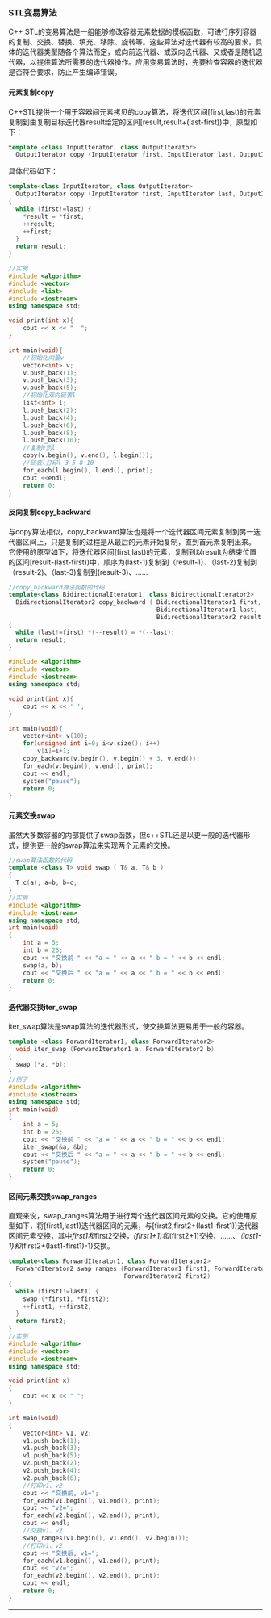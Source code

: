 ### STL变易算法

C++ STL的变易算法是一组能够修改容器元素数据的模板函数，可进行序列容器的复制、交换、替换、填充、移除、旋转等。这些算法对迭代器有较高的要求，具体的迭代器类型随各个算法而定，或向前迭代器、或双向迭代器、又或者是随机迭代器，以提供算法所需要的迭代器操作。应用变易算法时，先要检查容器的迭代器是否符合要求，防止产生编译错误。

#### 元素复制copy

C++STL提供一个用于容器间元素拷贝的copy算法，将迭代区间[first,last)的元素复制到由复制目标迭代器result给定的区间[result,result+(last-first))中，原型如下：


```c++
template <class InputIterator, class OutputIterator>
  OutputIterator copy (InputIterator first, InputIterator last, OutputIterator result);
```


具体代码如下：


```c++
template<class InputIterator, class OutputIterator>
  OutputIterator copy (InputIterator first, InputIterator last, OutputIterator result)
{
  while (first!=last) {
    *result = *first;
    ++result; 
    ++first;
  }
  return result;
}  

//实例
#include <algorithm>
#include <vector>
#include <list>
#include <iostream>
using namespace std;

void print(int x){
    cout << x << "  ";
}

int main(void){
    //初始化向量v
    vector<int> v;
    v.push_back(1);
    v.push_back(3);
    v.push_back(5);
    //初始化双向链表l
    list<int> l;
    l.push_back(2);
    l.push_back(4);
    l.push_back(6);
    l.push_back(8);
    l.push_back(10);
    //复制v到l
    copy(v.begin(), v.end(), l.begin());
    //链表l打印l 3 5 8 10
    for_each(l.begin(), l.end(), print);
    cout <<endl;
    return 0;
}
```

#### 反向复制copy_backward

与copy算法相似，copy_backward算法也是将一个迭代器区间元素复制到另一迭代器区间上，只是复制的过程是从最后的元素开始复制，直到首元素复制出来。 
它使用的原型如下，将迭代器区间[first,last)的元素，复制到以result为结束位置的区间[result-(last-first))中，顺序为(last-1)复制到（result-1）、（last-2)复制到（result-2)、（last-3)复制到(result-3)、……


```c++
//copy_backward算法函数的代码
template<class BidirectionalIterator1, class BidirectionalIterator2>
  BidirectionalIterator2 copy_backward ( BidirectionalIterator1 first,
                                         BidirectionalIterator1 last,
                                         BidirectionalIterator2 result )
{
  while (last!=first) *(--result) = *(--last);
  return result;
}

#include <algorithm>
#include <vector>
#include <iostream>
using namespace std;

void print(int x){
    cout << x << ' ';
}

int main(void){
    vector<int> v(10);
    for(unsigned int i=0; i<v.size(); i++)
        v[i]=i+1;
    copy_backward(v.begin(), v.begin() + 3, v.end());
    for_each(v.begin(), v.end(), print);
    cout << endl;
    system("pause");
    return 0;
}
```

#### 元素交换swap

虽然大多数容器的内部提供了swap函数，但c++STL还是以更一般的迭代器形式，提供更一般的swap算法来实现两个元素的交换。



```c++
//swap算法函数的代码
template <class T> void swap ( T& a, T& b )
{
  T c(a); a=b; b=c;
}
//实例
#include <algorithm>
#include <iostream>
using namespace std;
int main(void)
{   
    int a = 5;
    int b = 26;
    cout << "交换前 " << "a = " << a << " b = " << b << endl;
    swap(a, b);
    cout << "交换后 " << "a = " << a << " b = " << b << endl;
    return 0;
}
```



#### 迭代器交换iter_swap

iter_swap算法是swap算法的迭代器形式，使交换算法更易用于一般的容器。


```c++
template <class ForwardIterator1, class ForwardIterator2>
  void iter_swap (ForwardIterator1 a, ForwardIterator2 b)
{
  swap (*a, *b);
}
//例子
#include <algorithm>
#include <iostream>
using namespace std;
int main(void)
{
    int a = 5;
    int b = 26;
    cout << "交换前 " << "a = " << a << " b = " << b << endl;
    iter_swap(&a, &b);
    cout << "交换后 " << "a = " << a << " b = " << b << endl;
    system("pause");
    return 0;
}
```

#### 区间元素交换swap_ranges

直观来说，swap_ranges算法用于进行两个迭代器区间元素的交换。它的使用原型如下，将[first1,last1)迭代器区间的元素，与[first2,first2+(last1-first1))迭代器区间元素交换，其中*first1和*first2交换，*(first1+1)和*(first2+1)交换、……、*（last1-1)和*(first2+(last1-first1)-1)交换。


```c++
template<class ForwardIterator1, class ForwardIterator2>
  ForwardIterator2 swap_ranges (ForwardIterator1 first1, ForwardIterator1 last1,
                                ForwardIterator2 first2)
{
  while (first1!=last1) {
    swap (*first1, *first2);
    ++first1; ++first2;
  }
  return first2;
}
//实例
#include <algorithm>
#include <vector>
#include <iostream>
using namespace std;

void print(int x)
{
    cout << x << " ";
}

int main(void)
{
    vector<int> v1, v2;
    v1.push_back(1);
    v1.push_back(3);
    v1.push_back(5);
    v2.push_back(2);
    v2.push_back(4);
    v2.push_back(6);
    //打印v1、v2
    cout << "交换前, v1=";
    for_each(v1.begin(), v1.end(), print);
    cout << "v2=";
    for_each(v2.begin(), v2.end(), print);
    cout << endl;
    //交换v1、v2
    swap_ranges(v1.begin(), v1.end(), v2.begin());
    //打印v1、v2
    cout << "交换后, v1=";
    for_each(v1.begin(), v1.end(), print);
    cout << "v2=";
    for_each(v2.begin(), v2.end(), print);
    cout << endl;
    return 0;
}
```

---
